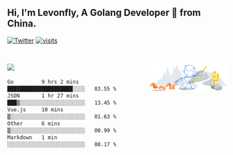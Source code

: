 ## Hi, I'm Levonfly, A Golang Developer 🚀 from China.

[![Twitter](https://img.shields.io/badge/-levonfly-1ca0f1?style=flat&logo=twitter&logoColor=white)](https://twitter.com/levonfly)
[![visits](https://visitor.vercel.app/page/unix2dos?color=light-green)](https://github.com/unix2dos/)

&nbsp;  

<!-- - ✍️ [Blogger](https://www.liuvv.com)-->


<!-- Any image aligned to the right. Beware the width  -->
<img width="35%" align="right" alt="Github" src="https://raw.githubusercontent.com/unix2dos/unix2dos/08cd7a97e8450f397a40f5635002b700353e3324/git-header.svg" />




![](https://github-readme-stats.vercel.app/api?username=unix2dos)







<!--START_SECTION:waka-->
```text
Go         9 hrs 2 mins    █████████████████████░░░░   83.55 % 
JSON       1 hr 27 mins    ███▒░░░░░░░░░░░░░░░░░░░░░   13.45 % 
Vue.js     10 mins         ▒░░░░░░░░░░░░░░░░░░░░░░░░   01.63 % 
Other      6 mins          ▒░░░░░░░░░░░░░░░░░░░░░░░░   00.99 % 
Markdown   1 min           ░░░░░░░░░░░░░░░░░░░░░░░░░   00.17 % 
```
<!--END_SECTION:waka-->

